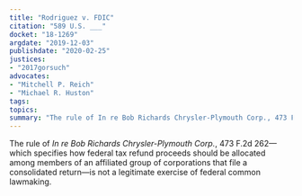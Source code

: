 ```yaml
---
title: "Rodriguez v. FDIC"
citation: "589 U.S. ___"
docket: "18-1269"
argdate: "2019-12-03"
publishdate: "2020-02-25"
justices:
- "2017gorsuch"
advocates:
- "Mitchell P. Reich"
- "Michael R. Huston"
tags:
topics:
summary: "The rule of In re Bob Richards Chrysler-Plymouth Corp., 473 F.2d 262—which specifies how federal tax refund proceeds should be allocated among members of an affiliated group of corporations that file a consolidated return—is not a legitimate exercise of federal common lawmaking."
---
```

The rule of *In re Bob Richards Chrysler-Plymouth Corp.*, 473 F.2d 262—which specifies how federal tax refund proceeds should be allocated among members of an affiliated group of corporations that file a consolidated return—is not a legitimate exercise of federal common lawmaking.